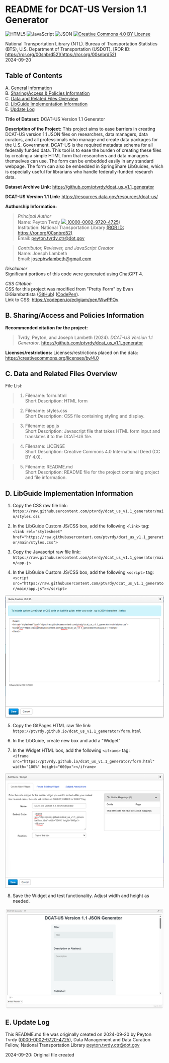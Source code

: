 # README for DCAT-US Version 1.1 Generator     
<img src="https://img.shields.io/badge/HTML5-E34F26?style=for-the-badge&logo=html5&logoColor=white" alt="HTML5" height="28"> <img src="https://img.shields.io/badge/JavaScript-323330?style=for-the-badge&logo=javascript&logoColor=F7DF1E" alt="JavaScript" height="28"> <img src="https://img.shields.io/badge/json-000000?style=for-the-badge&logo=json&logoColor=white" alt="JSON" height="28"> <a href="https://creativecommons.org/licenses/by/4.0"><img src="https://licensebuttons.net/l/by/3.0/88x31.png" alt="Creative Commons 4.0 BY License" height="28"></a>

National Transportation Library (NTL). Bureau of Transportation Statistics (BTS), U.S. Department of Transportation (USDOT). [ROR ID: https://ror.org/00snbrd52](https://ror.org/00snbrd52)  
2024-09-20  

## Table of Contents
A. [General Information](#a-general-information)  
B. [Sharing/Access & Policies Information](#b-sharingaccess-and-policies-information)  
C. [Data and Related Files Overview](#c-data-and-related-files-overview)  
D. [LibGuide Implementation Information](#d-libguide-implementation-information)  
E. [Update Log](#e-update-log)  

**Title of Dataset:**  DCAT-US Version 1.1 Generator  

**Description of the Project:** This project aims to ease barriers in creating DCAT-US version 1.1 JSON files on researchers, data managers, data curators, and all professionals who manage and create data packages for the U.S. Government. DCAT-US is the required metadata schema for all federally funded data. This tool is to ease the burden of creating these files by creating a simple HTML form that researchers and data managers themselves can use. The form can be embedded easily in any standard webpage. The form can also be embedded in SpringShare LibGuides, which is especially useful for librarians who handle federally-funded research data.

**Dataset Archive Link:** <https://github.com/ptvrdy/dcat_us_v1.1_generator>  

**DCAT-US Version 1.1 Link:** <https://resources.data.gov/resources/dcat-us/>

**Authorship Information:**  

>  *Principal Author*  
>  Name: Peyton Tvrdy <a href="https://orcid.org/0000-0002-9720-4725"><img src="https://th.bing.com/th/id/OIP.8aLkQghWV6uvFMxGtFAgmwHaHa?rs=1&pid=ImgDetMain" height="19"> ([0000-0002-9720-4725](https://orcid.org/0000-0002-9720-4725))   
>  Institution: National Transportation Library [(ROR ID: https://ror.org/00snbrd52)](https://ror.org/00snbrd52)   
>  Email: peyton.tvrdy.ctr@dot.gov  

>  *Contributor, Reviewer, and JavaScript Creator*  
>  Name: Joesph Lambeth     
>  Email: josephwlambeth@gmail.com  

*Disclaimer*  
Significant portions of this code were generated using ChatGPT 4. 

*CSS Citation*  
CSS for this project was modified from "Pretty Form" by Evan DiGiambattista ([GitHub](https://github.com/edigi135)) ([CodePen](https://codepen.io/edigiam)).  
Link to CSS: <https://codepen.io/edigiam/pen/WwPPOv>  

## B. Sharing/Access and Policies Information  

**Recommended citation for the project:**  

>  Tvrdy, Peyton, and Joseph Lambeth (2024). *DCAT-US Version 1.1 Generator*. <https://github.com/ptvrdy/dcat_us_v1.1_generator>  

**Licenses/restrictions:** Licenses/restrictions placed on the data: <https://creativecommons.org/licenses/by/4.0>  
 
## C. Data and Related Files Overview  

File List:    

>  1. Filename: form.html  
>  Short Description:  HTML form   

>  2. Filename: styles.css    
>  Short Description:  CSS file containing styling and display.  

>  3. Filename: app.js  
>  Short Description:  Javascript file that takes HTML form input and translates it to the DCAT-US file.    

>  4. Filename: LICENSE  
>  Short Description:  Creative Commons 4.0 International Deed (CC BY 4.0).  

>  5. Filename: README.md  
>  Short Description:  README file for the project containing project and file information.   

## D. LibGuide Implementation Information   

1. Copy the CSS raw file link:  
`https://raw.githubusercontent.com/ptvrdy/dcat_us_v1.1_generator/main/styles.css`

2. In the LibGuide Custom JS/CSS box, add the following `<link>` tag:  
`<link rel="stylesheet" href="https://raw.githubusercontent.com/ptvrdy/dcat_us_v1.1_generator/main/styles.css">`  

3. Copy the Javascript raw file link:  
`https://raw.githubusercontent.com/ptvrdy/dcat_us_v1.1_generator/main/app.js`

4. In the LibGuide Custom JS/CSS box, add the following `<script>` tag:  
`<script src="https://raw.githubusercontent.com/ptvrdy/dcat_us_v1.1_generator/main/app.js"></script>`  

<img src="pictures/custom css.png" alt="Custom JS/CSS Window in SpringShare's LibGuides">    

5. Copy the GitPages HTML raw file link:  
`https://ptvrdy.github.io/dcat_us_v1.1_generator/form.html`  

6. In the LibGuide, create new box and add a "Widget"  

7. In the Widget HTML box, add the following `<iframe>` tag:  
`<iframe src="https://ptvrdy.github.io/dcat_us_v1.1_generator/form.html" width="100%" height="600px"></iframe>`  

<img src="pictures/Add widget.png" alt="Add Media/Widget Window in LibGuides">

8. Save the Widget and test functionality. Adjust width and height as needed.    

<img src="pictures/Widget Complete.png" alt="Final Widget view in LibGuides">

## E. Update Log  

This README.md file was originally created on 2024-09-20 by Peyton Tvrdy ([0000-0002-9720-4725](https://orcid.org/0000-0002-9720-4725)), Data Management and Data Curation Fellow, National Transportation Library <peyton.tvrdy.ctr@dot.gov>  
 
2024-09-20: Original file created  
